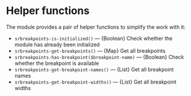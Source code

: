 # Helper functions

The module provides a pair of helper functions to simplify the work with it:

- `srbreakpoints-is-initialized()` — {Boolean} Check whether the module has already been initialized
- `srbreakpoints-get-breakpoints()` — {Map} Get all breakpoints
- `srbreakpoints-has-breakpoint($breakpoint-name)` — {Boolean} Check whether the breakpoint is available
- `srbreakpoints-get-breakpoint-names()` — {List} Get all breakpoint names 
- `srbreakpoints-get-breakpoint-widths()` — {List} Get all breakpoint widths
